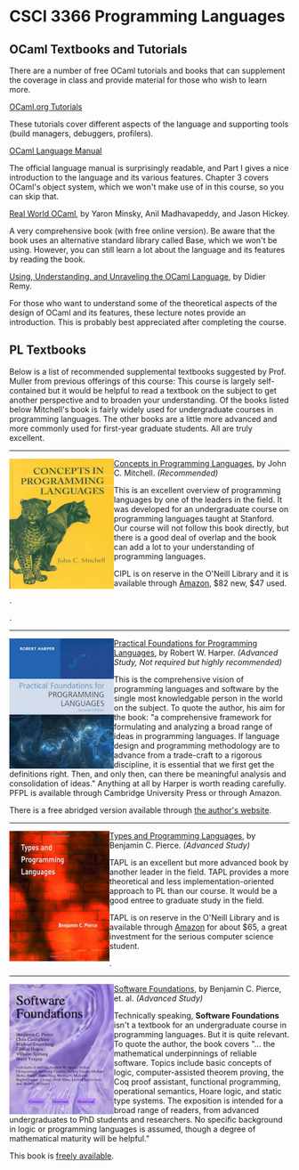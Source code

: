 # CSCI 3366 Programming Languages


## OCaml Textbooks and Tutorials

There are a number of free OCaml tutorials and books that can supplement the coverage in class and provide material for those who wish to learn more.

[OCaml.org Tutorials](https://ocaml.org/learn/tutorials/) 

These tutorials cover different aspects of the language and supporting tools (build managers, debuggers, profilers).

[OCaml Language Manual](https://ocaml.org/releases/4.11/htmlman/index.html)

The official language manual is surprisingly readable, and Part I gives a nice introduction to the language and its various features. Chapter 3 covers OCaml's object system, which we won't make use of in this course, so you can skip that.

[Real World OCaml](https://dev.realworldocaml.org/), by Yaron Minsky, Anil Madhavapeddy, and Jason Hickey.

A very comprehensive book (with free online version). Be aware that the book uses an alternative standard library called Base, which we won't be using. However, you can still learn a lot about the language and its features by reading the book.

[Using, Understanding, and Unraveling the OCaml Language](http://caml.inria.fr/pub/docs/u3-ocaml/), by Didier Remy.

For those who want to understand some of the theoretical aspects of the design of OCaml and its features, these lecture notes provide an introduction. This is probably best appreciated after completing the course.

## PL Textbooks

Below is a list of recommended supplemental textbooks suggested by Prof. Muller from previous offerings of this course:
This course is largely self-contained but it would be helpful to read a textbook on the subject to get another perspective and to broaden your understanding. Of the books listed below Mitchell's book is fairly widely used for undergraduate courses in programming languages.  The other books are a little more advanced and more commonly used for first-year graduate students. All are truly excellent.

---

<img src="./img/Mitchell.jpeg" align=left style="height:234px; width:188px" />

[Concepts in Programming Languages](http://theory.stanford.edu/~jcm/books.html), by John C. Mitchell. *(Recommended)*

This is an excellent overview of programming languages by one of the leaders in the field. It was developed for an undergraduate course on programming languages taught at Stanford. Our course will not follow this book directly, but there is a good deal of overlap and the book can add a lot to your understanding of programming languages.

CIPL is on reserve in the O'Neill Library and it is available through [Amazon](http://www.amazon.com/gp/product/0521780985/ref=olp_product_details?ie=UTF8&me=&seller=), \$82 new, \$47 used.

.

.

---
<img src="./img/pfpl.jpeg" align=left style="height:234px; width:188px"/>



[Practical Foundations for Programming Languages](https://www.cs.cmu.edu/~rwh/pfpl/), by Robert W. Harper. *(Advanced Study, Not required but highly recommended)*

This is the comprehensive vision of programming languages and software by the single most knowledgable person in the world on the subject. To quote the author, his aim for the book: "a comprehensive framework for formulating and analyzing a broad range of ideas in programming languages. If language design and programming methodology are to advance from a trade-craft to a rigorous discipline, it is essential that we first get the definitions right. Then, and only then, can there be meaningful analysis and consolidation of ideas." Anything at all by Harper is worth reading carefully. PFPL is available through Cambridge University Press or through Amazon.

There is a free abridged version available through [the author's website](https://www.cs.cmu.edu/~rwh/pfpl/).



---

<img src="./img/pierce.png" align=left style="height:234px; width:180px"/>

[Types and Programming Languages](http://www.cis.upenn.edu/~bcpierce/tapl/), by Benjamin C. Pierce. *(Advanced Study)*

TAPL is an excellent but more advanced book by another leader in the field.  TAPL provides a more theoretical and less implementation-oriented approach to PL than our course. It would be a good entree to graduate study in the field.

TAPL is on reserve in the O'Neill Library and is available through [Amazon](http://www.amazon.com/Types-Programming-Languages-Benjamin-Pierce/dp/0262162091) for about $65, a great investment for the serious computer science student.

.

---

<img src="./img/softfound.jpeg" align=left style="width:188px; height:234px" />

[Software Foundations](https://www.cis.upenn.edu/~bcpierce/sf/current/index.html), by Benjamin C. Pierce, et. al. *(Advanced Study)*

Technically speaking, **Software Foundations** isn't a textbook for an undergraduate course in programming languages. But it is quite relevant. To quote the author, the book covers "... the mathematical underpinnings of reliable software. Topics include basic concepts of logic, computer-assisted theorem proving, the Coq proof assistant, functional programming, operational semantics, Hoare logic, and static type systems. The exposition is intended for a broad range of readers, from advanced undergraduates to PhD students and researchers. No specific background in logic or programming languages is assumed, though a degree of mathematical maturity will be helpful."

This book is [freely available](https://www.cis.upenn.edu/~bcpierce/sf/current/index.html).
